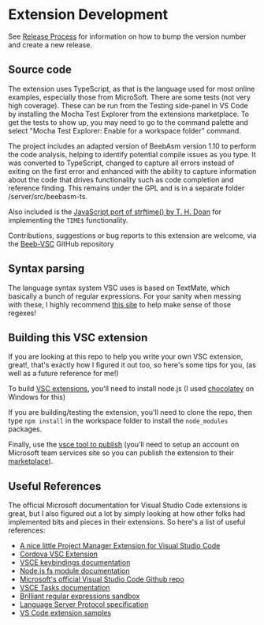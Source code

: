 # Extension Development

See [Release Process](release-process.md) for information on how to bump the version number and create a new release.

## Source code
The extension uses TypeScript, as that is the language used for most online examples, especially those from MicroSoft.
There are some tests (not very high coverage). These can be run from the Testing side-panel in VS Code by installing the Mocha Test Explorer from the extensions marketplace.
To get the tests to show up, you may need to go to the command palette and select "Mocha Test Explorer: Enable for a workspace folder" command.  

The project includes an adapted version of BeebAsm version 1.10 to perform the code analysis, helping to identify potential compile issues as you type. It was converted to TypeScript, changed to capture all errors instead of exiting on the first error and enhanced with the ability to capture information about the code that drives functionality such as code completion and reference finding. This remains under the GPL and is in a separate folder /server/src/beebasm-ts.

Also included is the [JavaScript port of strftime() by T. H. Doan](https://thdoan.github.io/strftime/) for implementing the `TIME$` functionality.

Contributions, suggestions or bug reports to this extension are welcome, via the [Beeb-VSC](https://github.com/simondotm/beeb-vsc) GitHub repository

## Syntax parsing
The language syntax system VSC uses is based on TextMate, which basically a bunch of regular expressions.
For your sanity when messing with these, I highly recommend [this site](https://regex101.com/) to help make sense of those regexes!

## Building this VSC extension
If you are looking at this repo to help you write your own VSC extension, great!, that's exactly how I figured it out too, so here's some tips for you, (as well as a future reference for me!)

To build [VSC extensions](https://code.visualstudio.com/docs/extensions/overview), you'll need to install node.js (I used [chocolatey](https://chocolatey.org/) on Windows for this)

If you are building/testing the extension, you'll need to clone the repo, then type `npm install` in the workspace folder to install the `node_modules` packages.

Finally, use the [vsce tool to publish](https://code.visualstudio.com/docs/tools/vscecli) (you'll need to setup an account on Microsoft team services site so you can publish the extension to their [marketplace](https://code.visualstudio.com/docs/editor/extension-gallery)).

## Useful References

The official Microsoft documentation for Visual Studio Code extensions is great, but I also figured out a lot by simply looking at how other folks had implemented bits and pieces in their extensions. So here's a list of useful references:

- [A nice little Project Manager Extension for Visual Studio Code](https://github.com/alefragnani/vscode-project-manager)
- [Cordova VSC Extension](https://github.com/Microsoft/vscode-cordova)
- [VSCE keybindings documentation](https://code.visualstudio.com/docs/customization/keybindings#_preferences)
- [Node.js fs module documentation](https://nodejs.org/api/fs.html)
- [Microsoft's official Visual Studio Code Github repo](https://github.com/Microsoft/vscode)
- [VSCE Tasks documentation](https://code.visualstudio.com/docs/editor/tasks#_running-multiple-commands)
- [Brilliant regular expressions sandbox](https://regex101.com/#javascript)
- [Language Server Protocol specification](https://microsoft.github.io/language-server-protocol/specifications/lsp/3.17/specification)
- [VS Code extension samples](https://github.com/microsoft/vscode-extension-samples)